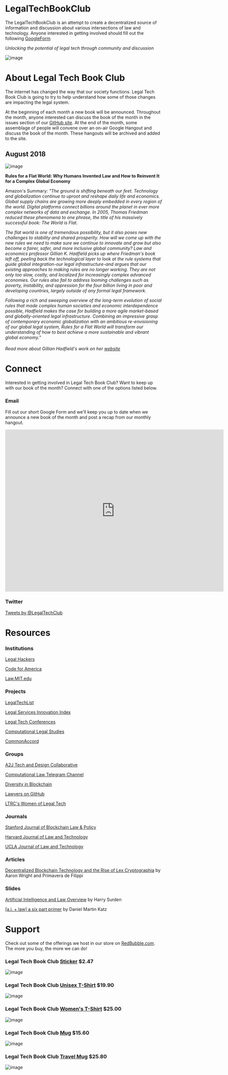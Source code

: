 # LegalTechBookClub
The LegalTechBookClub is an attempt to create a decentralized source of information and discussion about various intersections of law and technology. Anyone interested in getting involved should fill out the following [GoogleForm](https://docs.google.com/forms/d/e/1FAIpQLSfVA08U0dKi7Y-TerArJi71SAYFMowTGL97XcQK5BgU0opjCg/viewform)

*Unlocking the potential of legal tech through community and discussion*

![image](https://user-images.githubusercontent.com/10615650/43371278-140cef8c-9354-11e8-9be6-2d025fe0c71b.png)

# About Legal Tech Book Club

The internet has changed the way that our society functions. Legal Tech Book Club is going to try to help understand how some of those changes are impacting the legal system.

At the beginning of each month a new book will be announced. Throughout the month, anyone interested can discuss the book of the month in the issues section of our [GitHub site](https://github.com/LegalTechBookClub/LegalTechBookClub.com/issues/). At the end of the month, some assemblage of people will convene over an on-air Google Hangout and discuss the book of the month. These hangouts will be archived and added to the site.


## August 2018
![image](https://user-images.githubusercontent.com/10615650/43360549-c292e102-927c-11e8-81a5-5bc5f26a9282.png)

**Rules for a Flat World: Why Humans Invented Law and How to Reinvent It for a Complex Global Economy**


Amazon's Summary:
*"The ground is shifting beneath our feet. Technology and globalization continue to uproot and reshape daily life and economics. Global supply chains are growing more deeply embedded in every region of the world. Digital platforms connect billions around the planet in ever more complex networks of data and exchange. In 2005, Thomas Friedman reduced these phenomena to one phrase, the title of his massively successful book: The World is Flat.*

*The flat world is one of tremendous possibility, but it also poses new challenges to stability and shared prosperity. How will we come up with the new rules we need to make sure we continue to innovate and grow but also become a fairer, safer, and more inclusive global community? Law and economics professor Gillian K. Hadfield picks up where Friedman's book left off, peeling back the technological layer to look at the rule systems that guide global integration-our legal infrastructure-and argues that our existing approaches to making rules are no longer working. They are not only too slow, costly, and localized for increasingly complex advanced economies. Our rules also fail to address looming challenges such as poverty, instability, and oppression for the four billion living in poor and developing countries, largely outside of any formal legal framework.*

*Following a rich and sweeping overview of the long-term evolution of social rules that made complex human societies and economic interdependence possible, Hadfield makes the case for building a more agile market-based and globally-oriented legal infrastructure. Combining an impressive grasp of contemporary economic globalization with an ambitious re-envisioning of our global legal system, Rules for a Flat World will transform our understanding of how to best achieve a more sustainable and vibrant global economy."*

###### Read more about Gillian Hadfield's work on her [website](https://gillianhadfield.com/)

# Connect

Interested in getting involved in Legal Tech Book Club? Want to keep up with our book of the month? Connect with one of the options listed below.

### Email
Fill out our short Google Form and we'll keep you up to date when we announce a new book of the month and post a recap from our monthly hangout.

<iframe src="https://docs.google.com/forms/d/e/1FAIpQLSfVA08U0dKi7Y-TerArJi71SAYFMowTGL97XcQK5BgU0opjCg/viewform?embedded=true" width="700" height="520" frameborder="0" marginheight="0" marginwidth="0">Loading...</iframe>

### Twitter

<a class="twitter-timeline" href="https://twitter.com/LegalBookClub?ref_src=twsrc%5Etfw">Tweets by @LegalTechClub</a> <script async src="https://platform.twitter.com/widgets.js" charset="utf-8"></script>

# Resources

### Institutions
[Legal Hackers](https://legalhackers.org/)

[Code for America](https://www.codeforamerica.org/)

[Law.MIT.edu](http://law.mit.edu/)

### Projects
[LegalTechList](https://techindex.law.stanford.edu/)

[Legal Services Innovation Index](https://www.legaltechinnovation.com/)

[Legal Tech Conferences](http://abacenterforinnovation.org/conferences)

[Computational Legal Studies](https://computationallegalstudies.com/)

[CommonAccord](http://www.commonaccord.org/)

### Groups
[A2J Tech and Design Collaborative](https://www.curolegal.com/curolegal-launches-worldwide-a2j-tech-slack-team/)

[Computational Law Telegram Channel](https://t.me/joinchat/BmkgEUl1cVtrasD8xWkO_w)

[Diversity in Blockchain](https://diversityinblockchain.com/)

[Lawyers on GitHub](https://lawyersongithub.com/)

[LTRC's Women of Legal Tech](https://www.americanbar.org/groups/departments_offices/legal_technology_resources/resources/WomenofLegalTech.html)

### Journals
[Stanford Journal of Blockchain Law & Policy](https://stanford-jblp.pubpub.org/)

[Harvard Journal of Law and Technology](https://jolt.law.harvard.edu/)

[UCLA Journal of Law and Technology](https://uclajolt.com/)

### Articles
[Decentralized Blockchain Technology and the Rise of Lex Cryptographia](https://papers.ssrn.com/sol3/papers.cfm?abstract_id=2580664) by Aaron Wright and Primavera de Filippi

### Slides
[Artificial Intelligence and Law Overview](https://www.slideshare.net/HarrySurden/harry-surden-artificial-intelligence-and-law-overview) by Harry Surden

[[a.i. + law] a six part primer](https://www.slideshare.net/Danielkatz/artificial-intelligence-and-law-a-primer) by Daniel Martin Katz

# Support

Check out some of the offerings we host in our store on [RedBubble.com](https://www.redbubble.com/people/bryangw/collections/939124-legal-tech-book-club?asc=u). The more you buy, the more we can do!

### Legal Tech Book Club [Sticker](https://www.redbubble.com/people/bryangw/works/32938867-legal-tech-book-club?asc=u&c=939124-legal-tech-book-club&p=sticker&rel=carousel) $2.47
![image](https://user-images.githubusercontent.com/10615650/43362484-c2050038-92b0-11e8-91a0-12697ad2f895.png)

### Legal Tech Book Club [Unisex T-Shirt](https://www.redbubble.com/people/bryangw/works/32939024-legal-tech-book-club?asc=u&c=939124-legal-tech-book-club&p=t-shirt&rel=carousel&style=mens) $19.90
![image](https://user-images.githubusercontent.com/10615650/43362425-54fd8d94-92af-11e8-97e3-caf9ea989468.png)

### Legal Tech Book Club [Women's T-Shirt](https://www.redbubble.com/people/bryangw/works/32939024-legal-tech-book-club?asc=u&c=939124-legal-tech-book-club&p=t-shirt&rel=carousel&style=womens) $25.00
![image](https://user-images.githubusercontent.com/10615650/43362461-30b35d14-92b0-11e8-95b8-3e235811f3b4.png)

### Legal Tech Book Club [Mug](https://www.redbubble.com/people/bryangw/works/32939024-legal-tech-book-club?asc=u&c=939124-legal-tech-book-club&p=mug&rel=carousel&style=standard) $15.60
![image](https://user-images.githubusercontent.com/10615650/43362437-c6cc5446-92af-11e8-877d-4f1a7f9771a8.png)

### Legal Tech Book Club [Travel Mug](https://www.redbubble.com/people/bryangw/works/32939024-legal-tech-book-club?asc=u&c=939124-legal-tech-book-club&p=travel-mug&rel=carousel) $25.80
![image](https://user-images.githubusercontent.com/10615650/43362445-e7a6ce58-92af-11e8-9898-6ce7e8e66b77.png)



